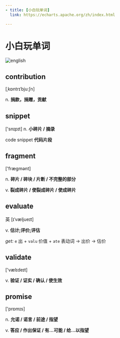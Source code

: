 ```yaml
---
- title: [小白玩单词]
  link: https://echarts.apache.org/zh/index.html

---
```

# 小白玩单词

<img :src="$withBase('/PlayWords/english.png')" alt="english">

## contribution 
[ˌkɒntrɪˈbjuːʃn] 

n. **捐款，捐赠，贡献**

## snippet  
['snɪpɪt] 
n. **小碎片 / 摘录**  

code snippet  **代码片段**

## fragment 
['fræɡmənt] 

n. **碎片 / 碎块 / 片断 / 不完整的部分**

v. **裂成碎片 / 使裂成碎片 / 使成碎片**

## evaluate
英 [ɪˈvæljueɪt]

v. **估计;评价;评估**

*get:* `e` 出 + `valu` 价值 + `ate` 表动词 → 出价 → 估价

## validate
['vælɪdeɪt]

v. **验证 / 证实 / 确认 / 使生效**

## promise
['prɒmɪs]

n. **允诺 / 诺言 / 前途 / 指望**

v. **答应 / 作出保证 / 有…可能 / 给…以指望**
